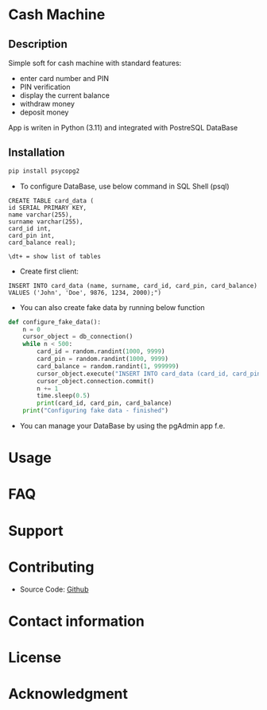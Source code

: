 Cash Machine
============
## Description
Simple soft for cash machine with standard features:
* enter card number and PIN
* PIN verification
* display the current balance
* withdraw money
* deposit money

App is writen in Python (3.11) and integrated with PostreSQL DataBase

## Installation

```bash
pip install psycopg2
```

- To configure DataBase, use below command in SQL Shell (psql)

```doctest
CREATE TABLE card_data (
id SERIAL PRIMARY KEY,
name varchar(255),
surname varchar(255),
card_id int,
card_pin int,
card_balance real);

\dt+ = show list of tables

```

- Create first client:

```doctest
INSERT INTO card_data (name, surname, card_id, card_pin, card_balance) VALUES ('John', 'Doe', 9876, 1234, 2000);")
```

- You can also create fake data by running below function

```python
def configure_fake_data():
    n = 0
    cursor_object = db_connection()
    while n < 500:
        card_id = random.randint(1000, 9999)
        card_pin = random.randint(1000, 9999)
        card_balance = random.randint(1, 999999)
        cursor_object.execute("INSERT INTO card_data (card_id, card_pin, card_balance) VALUES ({}, {}, {});".format(card_id, card_pin, card_balance))
        cursor_object.connection.commit()
        n += 1
        time.sleep(0.5)
        print(card_id, card_pin, card_balance)
    print("Configuring fake data - finished")
```

- You can manage your DataBase by using the pgAdmin app f.e.

# Usage

# FAQ

# Support

# Contributing
- Source Code: [Github](https://github.com/Kika-hash/cash_machine_public)

# Contact information

# License

# Acknowledgment